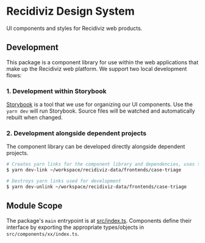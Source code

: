 # Recidiviz Design System

UI components and styles for Recidiviz web products.

## Development

This package is a component library for use within the web applications that make up the Recidiviz web platform.
We support two local development flows:

### 1. Development within Storybook

[Storybook](https://storybook.js.org/) is a tool that we use for organizing our UI components.
Use the `yarn dev` will run Storybook. Source files will be watched and automatically rebuilt when changed.

### 2. Development alongside dependent projects

The component library can be developed directly alongside dependent projects.

```bash
# Creates yarn links for the component library and dependencies, uses them inside the dependent project (i.e. case-triage)
$ yarn dev-link ~/workspace/recidiviz-data/frontends/case-triage

# Destroys yarn links used for development
$ yarn dev-unlink ~/workspace/recidiviz-data/frontends/case-triage
```

## Module Scope
The package's `main` entrypoint is at [src/index.ts](https://github.com/Recidiviz/web-libraries/blob/main/packages/design-system/src/index.tsx). 
Components define their interface by exporting the appropriate types/objects in `src/components/xx/index.ts`.
